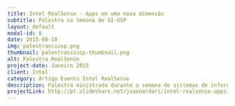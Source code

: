 ```yaml
---
title: Intel RealSense - Apps em uma nova dimensão
subtitle: Palestra na Semana de SI-USP
layout: default
modal-id: 8
date: 2015-08-18
img: palestrassiusp.png
thumbnail: palestrassiusp-thumbnail.png
alt: Palestra RealSense 
project-date: Janeiro 2015
client: Intel
category: Artigo Evento Intel RealSense
description: Palestra ministrada durante a semana de sistemas de informação da USP. Pude explicar sobre as principais funcionalidades da camera e SDK Intel RealSense. 103 pessoas presentes.
projectLink: http://pt.slideshare.net/joaonardari/intel-realsense-apps-em-uma-nova-dimenso
---
```

